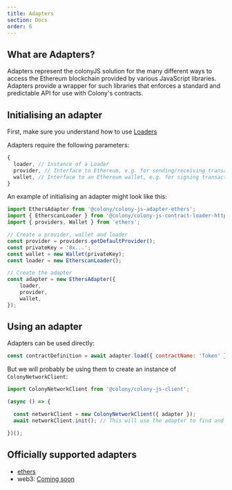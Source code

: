 ```yaml
---
title: Adapters
section: Docs
order: 6
---
```


## What are Adapters?
Adapters represent the colonyJS solution for the many different ways to access the Ethereum blockchain provided by various JavaScript libraries. Adapters provide a wrapper for such libraries that enforces a standard and predictable API for use with Colony's contracts.

## Initialising an adapter

First, make sure you understand how to use [Loaders](../docs-loaders/ "Docs")

Adapters require the following parameters:

```js
{
  loader, // Instance of a Loader
  provider, // Interface to Ethereum, e.g. for sending/receiving transactions
  wallet, // Interface to an Ethereum wallet, e.g. for signing transactions
}
```

An example of initialising an adapter might look like this:

```js
import EthersAdapter from '@colony/colony-js-adapter-ethers';
import { EtherscanLoader } from '@colony/colony-js-contract-loader-http';
import { providers, Wallet } from 'ethers';

// Create a provider, wallet and loader
const provider = providers.getDefaultProvider();
const privateKey = '0x...';
const wallet = new Wallet(privateKey);
const loader = new EtherscanLoader();

// Create the adapter
const adapter = new EthersAdapter({
    loader,
    provider,
    wallet,
});
```

## Using an adapter

Adapters can be used directly:

```js
const contractDefinition = await adapter.load({ contractName: 'Token' });
```

But we will probably be using them to create an instance of `ColonyNetworkClient`:

```js
import ColonyNetworkClient from '@colony/colony-js-client';

(async () => {

  const networkClient = new ColonyNetworkClient({ adapter });
  await networkClient.init(); // This will use the adapter to find and load the necessary contract

})();
```

## Officially supported adapters

- [ethers](https://github.com/JoinColony/colony-js/tree/master/packages/colony-js-adapter-ethers)
- web3: [Coming soon](https://github.com/JoinColony/colonyJS/issues/75)
